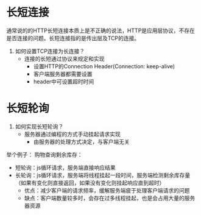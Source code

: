 # 长短连接 #
通常说的的HTTP长短连接本质上是不正确的说法，HTTP是应用层协议，不存在是否连接的问题。长短连接指的是传出层及TCP的连接。
1. 如何设置TCP连接为长连接？
	- 连接的长短通过协议来规定和实现
		- 设置HTTP的Connection Header(Connection: keep-alive)
		- 客户端服务器都需要设置
		- header中可设置超时时间

# 长短轮询 #
1. 如何实现长短轮询？
	- 服务器通过编程的方式手动挂起请求实现
		- 由服务器的处理方式决定，与客户端无关
	
举个例子：
购物查询剩余库存：
- 短轮询：js循环请求，服务端直接响应结果
- 长轮询：js循环请求，服务端将线程挂起一段时间，服务端检测剩余库存量（如果有变化则直接返回，如果没有变化则挂起响应直到超时）
	- 优点：减少客户端的请求频率，缓解服务端疲于处理客户端请求的问题
	- 缺点：客户端数量较多时，会存在过多线程挂起，也是会占用大量的服务器资源
